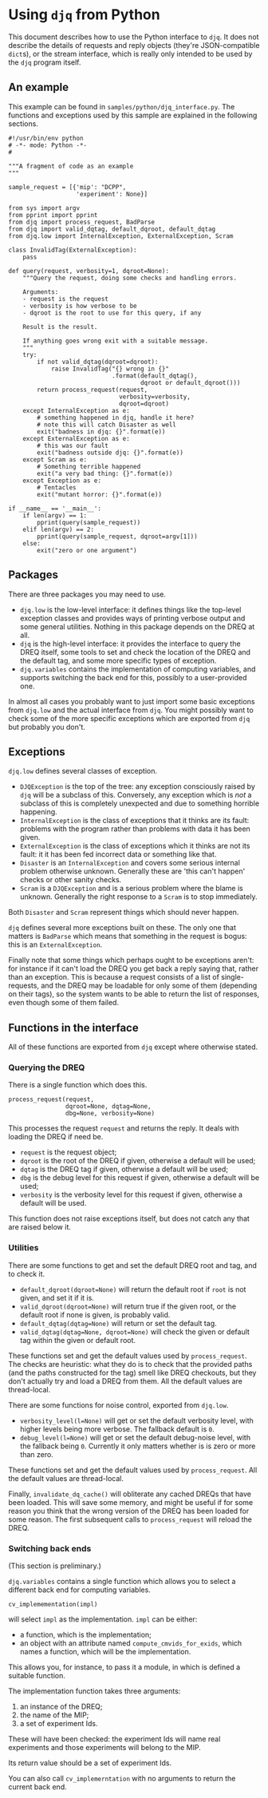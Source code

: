 # Using `djq` from Python
This document describes how to use the Python interface to `djq`. It
does not describe the details of requests and reply objects (they're
JSON-compatible `dict`s), or the stream interface, which is really
only intended to be used by the `djq` program itself.

## An example
This example can be found in `samples/python/djq_interface.py`.  The
functions and exceptions used by this sample are explained in the
following sections.

```
#!/usr/bin/env python
# -*- mode: Python -*-
#

"""A fragment of code as an example
"""

sample_request = [{'mip': "DCPP",
                   'experiment': None}]

from sys import argv
from pprint import pprint
from djq import process_request, BadParse
from djq import valid_dqtag, default_dqroot, default_dqtag
from djq.low import InternalException, ExternalException, Scram

class InvalidTag(ExternalException):
    pass

def query(request, verbosity=1, dqroot=None):
    """Query the request, doing some checks and handling errors.

    Arguments:
    - request is the request
    - verbosity is how verbose to be
    - dqroot is the root to use for this query, if any

    Result is the result.

    If anything goes wrong exit with a suitable message.
    """
    try:
        if not valid_dqtag(dqroot=dqroot):
            raise InvalidTag("{} wrong in {}"
                             .format(default_dqtag(),
                                     dqroot or default_dqroot()))
        return process_request(request,
                               verbosity=verbosity,
                               dqroot=dqroot)
    except InternalException as e:
        # something happened in djq, handle it here?
        # note this will catch Disaster as well
        exit("badness in djq: {}".format(e))
    except ExternalException as e:
        # this was our fault
        exit("badness outside djq: {}".format(e))
    except Scram as e:
        # Something terrible happened
        exit("a very bad thing: {}".format(e))
    except Exception as e:
        # Tentacles
        exit("mutant horror: {}".format(e))

if __name__ == '__main__':
    if len(argv) == 1:
        pprint(query(sample_request))
    elif len(argv) == 2:
        pprint(query(sample_request, dqroot=argv[1]))
    else:
        exit("zero or one argument")
```

## Packages
There are three packages you may need to use.

* `djq.low` is the low-level interface: it defines things like the
  top-level exception classes and provides ways of printing verbose
  output and some general utilities.  Nothing in this package depends
  on the DREQ at all.
* `djq` is the high-level interface: it provides the interface to
  query the DREQ itself, some tools to set and check the location of
  the DREQ and the default tag, and some more specific types of
  exception.
* `djq.variables` contains the implementation of computing variables,
  and supports switching the back end for this, possibly to a
  user-provided one.

In almost all cases you probably want to just import some basic
exceptions from `djq.low` and the actual interface from `djq`.  You
might possibly want to check some of the more specific exceptions
which are exported from `djq` but probably you don't.

## Exceptions
`djq.low` defines several classes of exception.

* `DJQException` is the top of the tree: any exception consciously
  raised by `djq` will be a subclass of this.  Conversely, any
  exception which is *not* a subclass of this is completely unexpected
  and due to something horrible happening.
* `InternalException` is the class of exceptions that it thinks are
  its fault: problems with the program rather than problems with data
  it has been given.
* `ExternalException` is the class of exceptions which it thinks are
  not its fault: it it has been fed incorrect data or something like
  that.
* `Disaster` is an `InternalException` and covers some serious
  internal problem otherwise unknown.  Generally these are 'this can't
  happen' checks or other sanity checks.
* `Scram` is a `DJQException` and is a serious problem where the blame
  is unknown.  Generally the right response to a `Scram` is to stop
  immediately.

Both `Disaster` and `Scram` represent things which should never happen.

`djq` defines several more exceptions built on these.  The only one
that matters is `BadParse` which means that something in the request
is bogus: this is an `ExternalException`.

Finally note that some things which perhaps ought to be exceptions
aren't: for instance if it can't load the DREQ you get back a reply
saying that, rather than an exception.  This is because a request
consists of a list of single-requests, and the DREQ may be loadable
for only some of them (depending on their tags), so the system wants
to be able to return the list of responses, even though some of them
failed.

## Functions in the interface
All of these functions are exported from `djq` except where otherwise stated.

### Querying the DREQ
There is a single function which does this.

```
process_request(request,
                dqroot=None, dqtag=None,
                dbg=None, verbosity=None)
```

This processes the request `request` and returns the reply.  It deals
with loading the DREQ if need be.

* `request` is the request object;
* `dqroot` is the root of the DREQ if given, otherwise a default will
  be used;
* `dqtag` is the DREQ tag if given, otherwise a default will be used;
* `dbg` is the debug level for this request if given, otherwise a
  default will be used;
* `verbosity` is the verbosity level for this request if given,
  otherwise a default will be used.

This function does not raise exceptions itself, but does not catch any
that are raised below it.

### Utilities
There are some functions to get and set the default DREQ root and tag,
and to check it.

* `default_dqroot(dqroot=None)` will return the default root if `root`
  is not given, and set it if it is.
* `valid_dqroot(dqroot=None)` will return true if the given root, or
  the default root if none is given, is probably valid.
* `default_dqtag(dqtag=None)` will return or set the default tag.
* `valid_dqtag(dqtag=None, dqroot=None)` will check the given or
  default tag within the given or default root.

These functions set and get the default values used by
`process_request`.  The checks are heuristic: what they do is to check
that the provided paths (and the paths constructed for the tag) smell
like DREQ checkouts, but they don't actually try and load a DREQ from
them.  All the default values are thread-local.

There are some functions for noise control, exported from `djq.low`.

* `verbosity_level(l=None)` will get or set the default verbosity
  level, with higher levels being more verbose.  The fallback default
  is `0`.
* `debug_level(l=None)` will get or set the default debug-noise level,
  with the fallback being `0`.  Currently it only matters whether is
  is zero or more than zero.

These functions set and get the default values used by
`process_request`.  All the default values are thread-local.

Finally, `invalidate_dq_cache()` will obliterate any cached DREQs that
have been loaded.  This will save some memory, and might be useful if
for some reason you think that the wrong version of the DREQ has been
loaded for some reason.  The first subsequent calls to
`process_request` will reload the DREQ.

### Switching back ends
(This section is preliminary.)

`djq.variables` contains a single function which allows you to select
a different back end for computing variables.

```
cv_implemementation(impl)
```

will select `impl` as the implementation.  `impl` can be either:

* a function, which is the implementation;
* an object with an attribute named `compute_cmvids_for_exids`, which
  names a function, which will be the implementation.

This allows you, for instance, to pass it a module, in which is
defined a suitable function.

The implementation function takes three arguments:

1. an instance of the DREQ;
2. the name of the MIP;
3. a set of experiment Ids.

These will have been checked: the experiment Ids will name real
experiments and those experiments will belong to the MIP.

Its return value should be a set of experiment Ids.

You can also call `cv_implemerntation` with no arguments to return the
current back end.